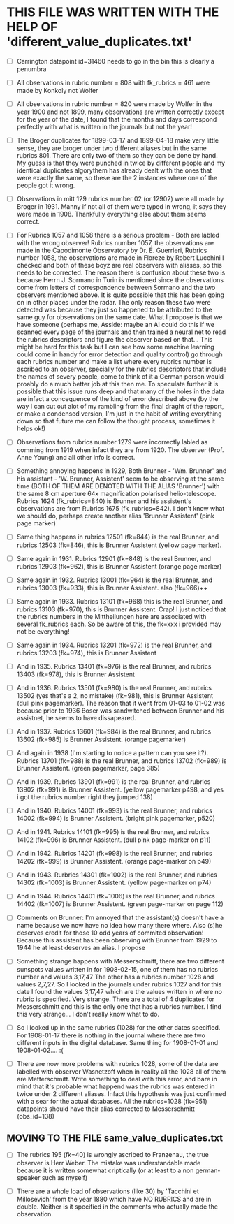 # THIS FILE WAS WRITTEN WITH THE HELP OF 'different_value_duplicates.txt'

- [ ] Carrington datapoint id=31460 needs to go in the bin this is clearly a penumbra

- [ ] All observations in rubric number = 808 with fk_rubrics = 461 were made by Konkoly not Wolfer

- [ ] All observations in rubric number = 820 were made by Wolfer in the year 1900 and not 1899, many observations are written correctly except for the year of the date, I found that the months and days correspond perfectly with what is written in the journals but not the year!

- [ ] The Broger duplicates for 1899-03-17 and 1899-04-18 make very little sense, they are broger under two different aliases but in the same rubrics 801. There are only two of them so they can be done by hand. My guess is that they were punched in twice by different people and my identical duplicates algorythem has already dealt with the ones that were exactly the same, so these are the 2 instances where one of the people got it wrong.

- [ ] Observations in mitt 129 rubrics number 02 (or 12902) were all made by Broger in 1931. Manny if not all of them were typed in wrong, it says they were made in 1908. Thankfully everything else about them seems correct.

- [ ] For Rubrics 1057 and 1058 there is a serious problem - Both are labled with the wrong observer! 
Rubrics number 1057, the observations are made in the Capodimonte Observatory by Dr. E. Guerrieri,
Rubrics number 1058, the observations are made in Floreze by Robert Lucchini
I checked and both of these boyz are real observers with aliases, so this needs to be corrected.
The reason there is confusion about these two is because Herrn J. Sormano in Turin is mentioned since the observations come from letters of correspondence between Sormano and the two observers mentioned above. It is quite possible that this has been going on in other places under the radar. The only reason these two were detected was because they just so happened to be attributed to the same guy for observations on the same date. What I propose is that we have someone (perhaps me, Asside: maybe an AI could do this if we scanned every page of the journals and then trained a neural net to read the rubrics descriptors and figure the observer based on that... This might be hard for this task but I can see how some machine learning could come in handy for error detection and quality control) go through each rubrics number and make a list where every rubrics number is ascribed to an observer, specially for the rubrics descriptors that include the names of severy people, come to think of it a German person would proably do a much better job at this then me.
To speculate further it is possible that this issue runs deep and that many of the holes in the data are infact a concequence of the kind of error described above (by the way I can cut out alot of my rambling from the final draght of the report, or make a condensed version, I'm just in the habit of writing everything down so that future me can follow the thought process, sometimes it helps ok!)

- [ ] Observations from rubrics number 1279 were incorrectly labled as comming from 1919 when infact they are from 1920. The observer (Prof. Anne Young) and all other info is correct.

- [ ] Something annoying happens in 1929, Both Brunner - 'Wm. Brunner'  and his assistant - 'W. Brunner, Assistent' seem to be observing at the same time (BOTH OF THEM ARE DENOTED WITH THE ALIAS 'Brunner') with the same 8 cm aperture 64x magnification polarised helio-telescope. Rubrics 1624 (fk_rubrics=840) is Brunner and his assistent's observations are from Rubrics 1675 (fk_rubrics=842). I don't know what we should do, perhaps create another alias 'Brunner Assistent' (pink page marker)

- [ ] Same thing happens in rubrics 12501 (fk=844) is the real Brunner, and rubrics 12503 (fk=846), this is Brunner Assistent (yellow page marker).

- [ ] Same again in 1931. Rubrics 12901 (fk=848) is the real Brunner, and rubrics 12903 (fk=962), this is Brunner Assistent (orange page marker)

- [ ] Same again in 1932. Rubrics 13001 (fk=964) is the real Brunner, and rubrics 13003 (fk=933), this is Brunner Assistent. also (fk=966)++

- [ ] Same again in 1933. Rubrics 13101 (fk=968) this is the real Brunner, and rubrics 13103 (fk=970), this is Brunner Assistent. Crap! I just noticed that the rubrics numbers in the Mittheilungen here are associated with several fk_rubrics each. So be aware of this, the fk=xxx i provided may not be everything!

- [ ] Same again in 1934. Rubrics 13201 (fk=972) is the real Brunner, and rubrics 13203 (fk=974), this is Brunner Assistent

- [ ] And in 1935. Rubrics 13401 (fk=976) is the real Brunner, and rubrics 13403 (fk=978), this is Brunner Assistent

- [ ] And in 1936. Rubrics 13501 (fk=980) is the real Brunner, and rubrics 13502 (yes that's a 2, no mistake) (fk=981), this is Brunner Assistent (dull pink pagemarker). The reason that it went from 01-03 to 01-02 was because prior to 1936 Boser was sandwitched between Brunner and his assistnet, he seems to have dissapeared.

- [ ] And in 1937. Rubrics 13601 (fk=984) is the real Brunner, and rubrics 13602 (fk=985) is Brunner Assistent. (orange pagemarker)

- [ ] And again in 1938 (I'm starting to notice a pattern can you see it?). Rubrics 13701 (fk=988) is the real Brunner, and rubrics 13702 (fk=989) is Brunner Assistent. (green pagemarker, page 385)

- [ ] And in 1939. Rubrics 13901 (fk=991) is the real Brunner, and rubrics 13902 (fk=991) is Brunner Assistent. (yellow pagemarker p498, and yes i got the rubrics number right they jumped 138)

- [ ] And in 1940. Rubrics 14001 (fk=993) is the real Brunner, and rubrics 14002 (fk=994) is Brunner Assistent. (bright pink pagemarker, p520)

- [ ] And in 1941. Rubrics 14101 (fk=995) is the real Brunner, and rubrics 14102 (fk=996) is Brunner Assistent. (dull pink page-marker on p11)

- [ ] And in 1942. Rubrics 14201 (fk=998) is the real Brunner, and rubrics 14202 (fk=999) is Brunner Assistent. (orange page-marker on p49)

- [ ] And in 1943. Rurbrics 14301 (fk=1002) is the real Brunner, and rubrics 14302 (fk=1003) is Brunner Assistent. (yellow page-marker on p74)

- [ ] And in 1944. Rubrics 14401 (fk=1006) is the real Brunner, and rubrics 14402 (fk=1007) is Brunner Assistent. (green page-marker on page 112)

- [ ] Comments on Brunner: I'm annoyed that the assistant(s) doesn't have a name because we now have no idea how many there where. Also (s)he deserves credit for those 10 odd years of commited observation! Because this assistent has been observing with Brunner from 1929 to 1944 he at least deserves an alias. I propose 



- [ ] Something strange happens with Messerschmitt, there are two different sunspots values written in for 1908-02-15, one of them has no rubrics number and values 3,17,47 The other has a rubrics number 1028 and values 2,7,27. So I looked in the journals under rubrics 1027 and for this date I found the values 3,17,47 which are the values written in where no rubric is specified. Very strange. There are a total of 4 duplicates for Messerschmitt and this is the only one that has a rubrics number. I find this very strange... I don't really know what to do. 

- [ ] So I looked up in the same rubrics (1028) for the other dates specified. For 1908-01-17 there is nothing in the journal where there are two different inputs in the digital database. Same thing for 1908-01-01 and 1908-01-02.... :(

- [ ] There are now more problems with rubrics 1028, some of the data are labelled with observer Wasnetzoff when in reality all the 1028 all of them are Metterschmitt. Write something to deal with this error, and bare in mind that it's probable what happend was the rubrics was entered in twice under 2 different aliases. Infact this hypothesis was just confirmed with a sear for the actual databases. All the rubrics=1028 (fk=951) datapoints should have their alias corrected to Messerschmitt (obs_id=138)




## MOVING TO THE FILE same_value_duplicates.txt

- [ ] The rubrics 195 (fk=40) is wrongly ascribed to Franzenau, the true observer is Herr Weber. The mistake was understandable made because it is written somewhat criptically (or at least to a non german-speaker such as myself)

- [ ] There are a whole load of observations (like 30) by 'Tacchini et Millosevich' from the year 1880 which have NO RUBRICS and are in double. Neither is it specified in the comments who actually made the observation.























